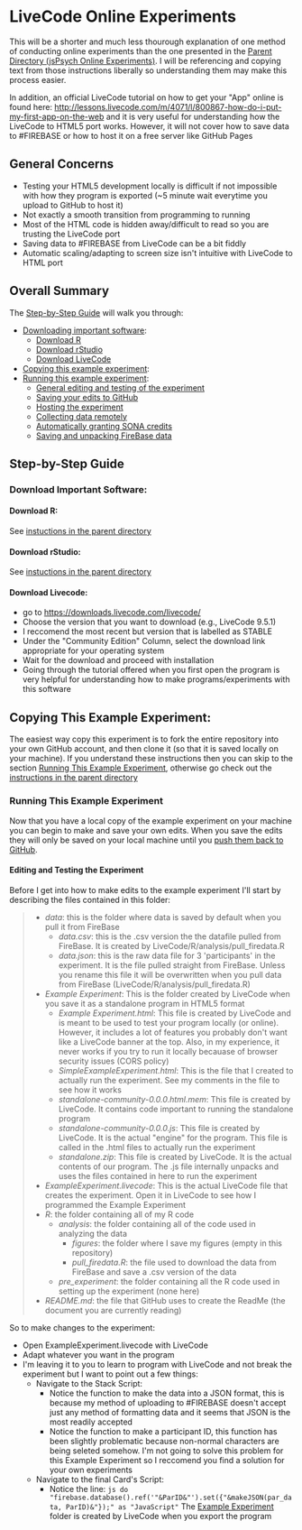 # LiveCode Online Experiments

This will be a shorter and much less thourough explanation of one method of conducting online experiments than the one presented in the [Parent Directory (jsPsych Online Experiments)](https://github.com/SmithBradleyC/jsPsych_Online_Experiments). I will be referencing and copying text from those instructions liberally so understanding them may make this process easier.

In addition, an official LiveCode tutorial on how to get your "App" online is found here: http://lessons.livecode.com/m/4071/l/800867-how-do-i-put-my-first-app-on-the-web and it is very useful for understanding how the LiveCode to HTML5 port works. However, it will not cover how to save data to #FIREBASE or how to host it on a free server like GitHub Pages

## General Concerns

- Testing your HTML5 development locally is difficult if not impossible with how they program is exported (~5 minute wait everytime you upload to GitHub to host it)
- Not exactly a smooth transition from programming to running
- Most of the HTML code is hidden away/difficult to read so you are trusting the LiveCode port
- Saving data to #FIREBASE from LiveCode can be a bit fiddly
- Automatic scaling/adapting to screen size isn't intuitive with LiveCode to HTML port

## Overall Summary

The [Step-by-Step Guide](#step-by-step-guide) will walk you through:
- [Downloading important software](#download-important-software):
  - [Download R](#download-r)
  - [Download rStudio](#download-rstudio)
  - [Download LiveCode](#download-livecode)
- [Copying this example experiment](#copying-this-example-experiment):
- [Running this example experiment](#running-this-example-experiment):
  - [General editing and testing of the experiment](#editing-and-testing-the-experiment)
  - [Saving your edits to GitHub](#saving-edits-to-github)
  - [Hosting the experiment](#hosting-the-experiment)
  - [Collecting data remotely](#collecting-the-data-remotely)
  - [Automatically granting SONA credits](#crediting-sona-participants)
  - [Saving and unpacking FireBase data](#saving-and-unpacking-firebase-data)
  
## Step-by-Step Guide

### Download Important Software:

#### Download R:

See [instuctions in the parent directory](https://github.com/SmithBradleyC/jsPsych_Online_Experiments#download-r)

#### Download rStudio:

See [instuctions in the parent directory](https://github.com/SmithBradleyC/jsPsych_Online_Experiments#download-rstudio)

#### Download Livecode:

- go to https://downloads.livecode.com/livecode/
- Choose the version that you want to download (e.g., LiveCode 9.5.1)
- I reccomend the most recent but version that is labelled as STABLE
- Under the "Community Edition" Column, select the download link appropriate for your operating system
- Wait for the download and proceed with installation
- Going through the tutorial offered when you first open the program is very helpful for understanding how to make programs/experiments with this software

## Copying This Example Experiment:

The easiest way copy this experiment is to fork the entire repository into your own GitHub account, and then clone it (so that it is saved locally on your machine). If you understand these instructions then you can skip to the section [Running This Example Experiment](#running-this-example-experiment), otherwise go check out the [instructions in the parent directory](https://github.com/SmithBradleyC/jsPsych_Online_Experiments#download-rstudio#copying-this-example-experiment)

### Running This Example Experiment

Now that you have a local copy of the example experiment on your machine you can begin to make and save your own edits. When you save the edits they will only be saved on your local machine until you [push them back to GitHub](#saving-edits-to-github).

#### Editing and Testing the Experiment

Before I get into how to make edits to the example experiment I'll start by describing the files contained in this folder:
>  - *data*: this is the folder where data is saved by default when you pull it from FireBase
>    - *data.csv*: this is the .csv version the the datafile pulled from FireBase. It is created by LiveCode/R/analysis/pull_firedata.R
>    - *data.json*: this is the raw data file for 3 'participants' in the experiment. It is the file pulled straight from FireBase. Unless you rename this file it will be overwritten when you pull data from FireBase (LiveCode/R/analysis/pull_firedata.R)
>  - *Example Experiment*: This is the folder created by LiveCode when you save it as a standalone program in HTML5 format
>    - *Example Experiment.html*: This file is created by LiveCode and is meant to be used to test your program locally (or online). However, it includes a lot of features you probably don't want like a LiveCode banner at the top. Also, in my experience, it never works if you try to run it locally becauase of browser security issues (CORS policy)
>    - *SimpleExampleExperiment.html*: This is the file that I created to actually run the experiment. See my comments in the file to see how it works
>    - *standalone-community-0.0.0.html.mem*: This file is created by LiveCode. It contains code important to running the standalone program
>    - *standalone-community-0.0.0.js*: This file is created by LiveCode. It is the actual "engine" for the program. This file is called in the .html files to actually run the experiment
>    - *standalone.zip*: This file is created by LiveCode. It is the actual contents of our program. The .js file internally unpacks and uses the files contained in here to run the experiment
>  - *ExampleExperiment.livecode*: This is the actual LiveCode file that creates the experiment. Open it in LiveCode to see how I programmed the Example Experiment
>  - *R*: the folder containing all of my R code
>    - *analysis*: the folder containing all of the code used in analyzing the data
>      - *figures*: the folder where I save my figures (empty in this repository)
>      - *pull_firedata.R*: the file used to download the data from FireBase and save a .csv version of the data
>    - *pre_experiment*: the folder containing all the R code used in setting up the experiment (none here)
>  - *README.md*: the file that GitHub uses to create the ReadMe (the document you are currently reading)
 
So to make changes to the experiment:
- Open ExampleExperiment.livecode with LiveCode
- Adapt whatever you want in the program
- I'm leaving it to you to learn to program with LiveCode and not break the experiment but I want to point out a few things:
  - Navigate to the Stack Script:
    - Notice the function to make the data into a JSON format, this is because my method of uploading to #FIREBASE doesn't accept just any method of formatting data and it seems that JSON is the most readily accepted
    - Notice the function to make a participant ID, this function has been slightly problematic because non-normal characters are being seleted somehow. I'm not going to solve this problem for this Example Experiment so I reccomend you find a solution for your own experiments
  - Navigate to the final Card's Script:
    - Notice the line: `js do "firebase.database().ref('"&ParID&"').set({"&makeJSON(par_data, ParID)&"});" as "JavaScript"`
The [Example Experiment](Example%20Experiment) folder is created by LiveCode when you export the program 